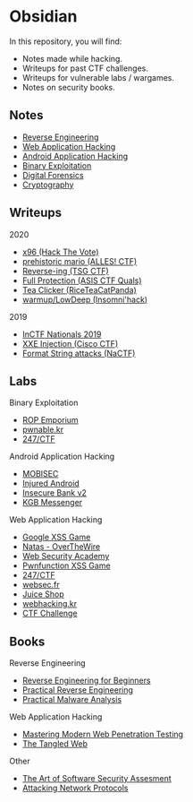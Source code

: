 # Obsidian

In this repository, you will find:

- Notes made while hacking.
- Writeups for past CTF challenges.
- Writeups for vulnerable labs / wargames.
- Notes on security books.

## Notes

- [Reverse Engineering](notes/rev.md)
- [Web Application Hacking](notes/web.md)
- [Android Application Hacking](notes/android.md)
- [Binary Exploitation](notes/pwn.md)
- [Digital Forensics](notes/forensics.md)
- [Cryptography](notes/crypto.md)

## Writeups

2020

- [x96 (Hack The Vote)](writeups/2020/hackthevote/x96.md)
- [prehistoric mario (ALLES! CTF)](https://abhaynayar.com/ctf/alles.html)
- [Reverse-ing (TSG CTF)](https://abhaynayar.com/ctf/tsg.html)
- [Full Protection (ASIS CTF Quals)](https://abhaynayar.com/ctf/asis.html)
- [Tea Clicker (RiceTeaCatPanda)](writeups/2020/rtcp/teaclicker.md)
- [warmup/LowDeep (Insomni'hack)](writeups/2020/insomnihack/main.md)

2019

- [InCTF Nationals 2019](https://abhaynayar.com/ctf/inctf.html)
- [XXE Injection (Cisco CTF)](https://abhaynayar.com/ctf/cisco.html)
- [Format String attacks (NaCTF)](https://abhaynayar.com/ctf/nactf.html)

## Labs

Binary Exploitation

- [ROP Emporium](labs/pwn/rop-emp.md)
- [pwnable.kr](labs/pwn/pwnable-kr.md)
- [247/CTF](labs/pwn/247ctf.md)

Android Application Hacking

- [MOBISEC](labs/mobile/mobisec)
- [Injured Android](labs/mobile/injured.md)
- [Insecure Bank v2](labs/mobile/ibv2.md)
- [KGB Messenger](labs/mobile/kgb.md)

Web Application Hacking

- [Google XSS Game](labs/web/xss-game.md)
- [Natas - OverTheWire](labs/web/natas)
- [Web Security Academy](labs/web/portswigger)
- [Pwnfunction XSS Game](labs/web/pwnfn.md)
- [247/CTF](labs/web/247ctf.md)
- [websec.fr](labs/web/websec-fr.md)
- [Juice Shop](labs/web/juice-shop.md)
- [webhacking.kr](labs/web/webhacking-kr)
- [CTF Challenge](labs/web/ctfchall.md)

## Books

Reverse Engineering

- [Reverse Engineering for Beginners](books/re4b.md)
- [Practical Reverse Engineering](books/pre.md)
- [Practical Malware Analysis](books/pma.md)

Web Application Hacking

- [Mastering Modern Web Penetration Testing](books/mmwpt.md)
- [The Tangled Web](books/tangled.md)

Other

- [The Art of Software Security Assesment](books/taossa.md)
- [Attacking Network Protocols](books/anp.md)
